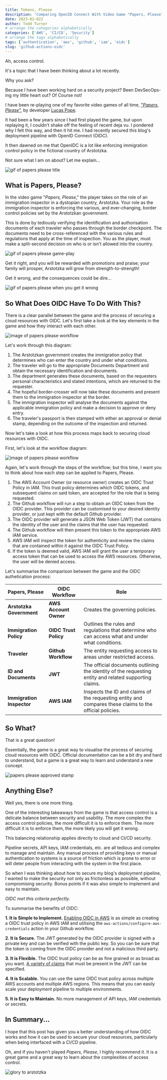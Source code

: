 ```yaml
---
title: Tokens, Please
description: 'Comparing OpenID Connect With Video Game "Papers, Please"'
date: 2023-02-022
author: Todd Turner
# arrange the categories alphabetically
categories: ['AWS', 'CI/CD', 'Security']
# arrange the tags alphabetically
tags: ['authentication', 'aws', 'github', 'iam', 'oidc']
slug: 'github-actions-oidc'
---
```


Ah, access control.

It's a topic that I have been thinking about a lot recently.

Why you ask?

Because I have been working hard on a security project? Been DevSecOps-ing my little heart out? Of Course not!

I have been re-playing one of my favorite video games of all time, ["*Papers, Please*"][link-1], by developer [Lucas Pope][link-4].

It had been a few years since I had first played the game, but upon replaying it, I couldn't shake off the feeling of recent deja vu.
I pondered why I felt this way, and then it hit me.
I had recently secured this blog's deployment pipeline with OpenID Connect (OIDC).

It then dawned on me that OpenIDC is a lot like enforcing immigration control policy in the fictional country of Arstotzka.

Not sure what I am on about? Let me explain...

![gif of papers please title][gif-1]

## What is Papers, Please?

In the video game "*Papers, Please*," the player takes on the role of an immigration inspector in a dystopian country, Arstotzka.
Your role as the immigration inspector is enforcing the various, and ever-changing, border control policies set by the Arstotzkan government.

This is done by tediously verifying the identification and authorisation documents of each traveler who passes through the border checkpoint.
The documents need to be cross-referenced with the various rules and regulations that apply at the time of inspection.
You as the player, must make a split-second decision on who is or isn't allowed into the country.

![gif of papers please game-play][gif-2]


Get it right, and you will be rewarded with promotions and praise; your family will prosper, Arstotzka will grow from strength-to-strength!

Get it wrong, and the consequences could be dire...


![gif of papers please when you get it wrong][gif-3]

## So What Does OIDC Have To Do With This?

There is a clear parallel between the game and the process of securing a cloud resources with OIDC.
Let's first take a look at the key elements in the game and how they interact with each other.

![image of papers please workflow][image-1]

Let's work through this diagram:

1. The Arstotzkan government creates the immigration policy that determines who can enter the country and under what conditions.
2. The traveler will go to the appropriate Documents Department and obtain the necessary identification and documents. 
3. The department generates these documents, based on the requesters personal characteristics and stated intentions, which are returned to the requester.
4. The hopeful border-crosser will now take these documents and present them to the immigration inspector at the border.
5. The immigration inspector will analyse the documents against the applicable immigration policy and make a decision to approve or deny entry.
6. The traveler's passport is then stamped with either an approval or denial stamp, depending on the outcome of the inspection and returned.

Now let's take a look at how this process maps back to securing cloud resources with OIDC.

First, let's look at the workflow diagram:

![image of papers please workflow][image-2]

Again, let's work through the steps of the workflow; but this time, I want you to think about how each step can be applied to Papers, Please.

1. The AWS Account Owner (or resource owner) creates an OIDC Trust Policy in IAM.
This trust policy determines which OIDC tokens, and subsequent claims on said token, are accepted for the role that is being requested.
2. The Github workflow will run a step to obtain an OIDC token from the 
OIDC provider. This provider can be customised to your desired identity provider, or just kept with the default Github provider.
3. The OIDC provider will generate a JSON Web Token (JWT) that contains the identity of the user and the claims that the user has requested.
4. The Github workflow will then present this token to the appropriate AWS IAM service. 
5. AWS IAM will inspect the token for authenticity and review the claims that are contained within it against the OIDC Trust Policy.
6. If the token is deemed valid, AWS IAM will grant the user a temporary access token that can be used to access the AWS resources. Otherwise, the user will be denied access.

Let's summarise the comparison between the game and the OIDC authetication process:


| **Papers, Please** | **OIDC Workflow** | **Role** |
| --- | --- | --- |
| **Arstotzka Government** | **AWS Account Owner** |  Creates the governing policies. |
| **Immigration Policy** | **OIDC Trust Policy** |  Outlines the rules and regulations that determine who can access what and under what conditions. |
| **Traveler** | **Github Workflow** | The entity requesting access to areas under restricted access. |
| **ID and Documents** | **JWT** | The official documents outlining the identity of the requesting entity and related supporting claims. |
| **Immigration Inspector** | **AWS IAM** | Inspects the ID and claims of the requesting entity and compares these claims to the official policies. |


## So What?

That is a great question!

Essentially, the game is a great way to visualise the process of securing cloud resources with OIDC.
Official documentation can be a bit dry and hard to understand, but a game is a great way to learn and understand a new concept.

![papers please approved stamp][gif-4]

## Anything Else?

Well yes, there is one more thing.

One of the interesting takeaways from the game is that access control is a delicate balance between security and usability.
The more complex the access control policies, the more difficult it is to enforce them.
The more difficult it is to enforce them, the more likely you will get it wrong.

This balancing relationship applies directly to cloud and CI/CD security.

Pipeline secrets, API keys, IAM credentials, etc. are all tedious and complex to manage and maintain.
Any manual process of providing keys or manual authentication to systems is a source of friction which is prone to error or will deter people from interacting with the system in the first place.

So when I was thinking about how to secure my blog's deployment pipeline, I wanted to make the security not only as frictionless as possible, without compromising security.
Bonus points if it was also simple to implement and easy to maintain.

*OIDC met this criteria perfectly.*

To summarise the benefits of OIDC:

**1. It is Simple to Implement.**
[Enabling OIDC in AWS][link-2] is as simple as creating a OIDC trust policy in AWS IAM and utilising the `aws-actions/configure-aws-credentials` action in your Github workflow.

**2. It is Secure.**
The JWT generated by the OIDC provider is signed with a private key and can be verified with the public key. So you can be sure that the token is coming from the OIDC provider and not a malicious third party.

**3. It is Flexible.**
The OIDC trust policy can be as fine grained or as broad as you want.
[A variety of claims][link-3] that must be present in the JWT can be specified.

**4. It is Scalable.**
You can use the same OIDC trust policy across multiple AWS accounts and multiple AWS regions. This means that you can easily scale your deployment pipeline to multiple environments.

**5. It is Easy to Maintain.**
No more management of API keys, IAM credentials or secrets. 

## In Summary...

I hope that this post has given you a better understanding of how OIDC works and how it can be used to secure your cloud resources, particularly when being interfaced with a CI/CD pipeline.

Oh, and if you haven't played *Papers, Please*, I highly recommend it. It is a great game and a great way to learn about the complexities of access control.

![glory to arstotzka][gif-5]

[link-1]: https://papersplea.se/
[link-2]: https://docs.github.com/en/actions/deployment/security-hardening-your-deployments/configuring-openid-connect-in-amazon-web-services#adding-the-identity-provider-to-aws
[link-3]: https://docs.github.com/en/actions/deployment/security-hardening-your-deployments/about-security-hardening-with-openid-connect#configuring-the-oidc-trust-with-the-cloud
[link-4]: https://dukope.com/

[image-1]: https://images.toddtee.sh/2023/github-actions-oidc/papers-please-workflow.jpg
[image-2]: https://images.toddtee.sh/2023/github-actions-oidc/aws-oidc-workflow.jpg

[gif-1]: https://images.toddtee.sh/2023/github-actions-oidc/papers-please.gif 
[gif-2]: https://images.toddtee.sh/2023/github-actions-oidc/papers-please-gameplay.gif 
[gif-3]: https://images.toddtee.sh/2023/github-actions-oidc/papers-please-got-it-wrong.gif 
[gif-4]: https://images.toddtee.sh/2023/github-actions-oidc/papers-please-approved.gif 
[gif-5]: https://images.toddtee.sh/2023/github-actions-oidc/glory-to-arstotzka.gif 
